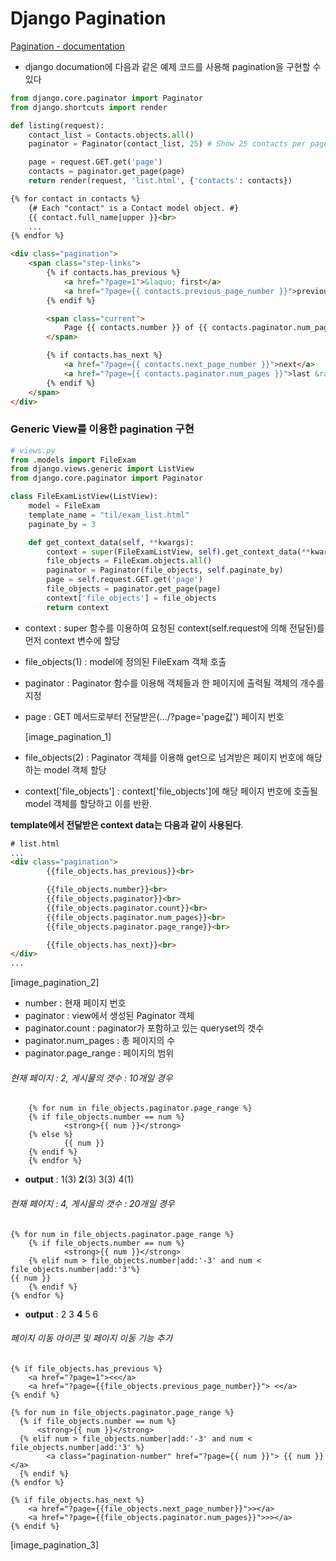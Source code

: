 # Django Pagination

[Pagination - documentation](https://docs.djangoproject.com/en/2.2/topics/pagination/)

- django documation에 다음과 같은 예제 코드를 사용해 pagination을 구현할 수 있다

```python
from django.core.paginator import Paginator
from django.shortcuts import render

def listing(request):
    contact_list = Contacts.objects.all()
    paginator = Paginator(contact_list, 25) # Show 25 contacts per page

    page = request.GET.get('page')
    contacts = paginator.get_page(page)
    return render(request, 'list.html', {'contacts': contacts})
```

```html
{% for contact in contacts %}
    {# Each "contact" is a Contact model object. #}
    {{ contact.full_name|upper }}<br>
    ...
{% endfor %}

<div class="pagination">
    <span class="step-links">
        {% if contacts.has_previous %}
            <a href="?page=1">&laquo; first</a>
            <a href="?page={{ contacts.previous_page_number }}">previous</a>
        {% endif %}

        <span class="current">
            Page {{ contacts.number }} of {{ contacts.paginator.num_pages }}.
        </span>

        {% if contacts.has_next %}
            <a href="?page={{ contacts.next_page_number }}">next</a>
            <a href="?page={{ contacts.paginator.num_pages }}">last &raquo;</a>
        {% endif %}
    </span>
</div>
```



### Generic View를 이용한 pagination 구현

```python
# views.py
from .models import FileExam
from django.views.generic import ListView
from django.core.paginator import Paginator

class FileExamListView(ListView):
    model = FileExam
    template_name = "til/exam_list.html"
    paginate_by = 3

    def get_context_data(self, **kwargs):
        context = super(FileExamListView, self).get_context_data(**kwargs)
        file_objects = FileExam.objects.all()
        paginator = Paginator(file_objects, self.paginate_by)
        page = self.request.GET.get('page')
        file_objects = paginator.get_page(page)
        context['file_objects'] = file_objects
        return context
```

- context : super 함수를 이용하여 요청된 context(self.request에 의해 전달된)를 먼저 context 변수에 할당

- file_objects(1) : model에 정의된 FileExam 객체 호출

- paginator : Paginator 함수를 이용해 객체들과 한 페이지에 출력될 객체의 개수를 지정

- page : GET 메서드로부터 전달받은(.../?page='page값') 페이지 번호

  [image_pagination_1]

- file_objects(2) : Paginator 객체를 이용해 get으로 넘겨받은 페이지 번호에 해당하는 model 객체 할당

- context['file_objects'] : context['file_objects']에 해당 페이지 번호에 호출될 model 객체를 할당하고 이를 반환.



**template에서 전달받은 context data는 다음과 같이 사용된다**.

```html
# list.html
...
<div class="pagination">
        {{file_objects.has_previous}}<br>

        {{file_objects.number}}<br>
        {{file_objects.paginator}}<br>
        {{file_objects.paginator.count}}<br>
        {{file_objects.paginator.num_pages}}<br>
        {{file_objects.paginator.page_range}}<br>

        {{file_objects.has_next}}<br>
</div>
...
```

[image_pagination_2]

- number : 현재 페이지 번호
- paginator : view에서 생성된 Paginator 객체
- paginator.count : paginator가 포함하고 있는 queryset의 갯수
- paginator.num_pages : 총 페이지의 수
- paginator.page_range : 페이지의 범위



###### 현재 페이지 : 2,  게시물의 갯수 : 10개일 경우

```
    {% for num in file_objects.paginator.page_range %}
    {% if file_objects.number == num %}
            <strong>{{ num }}</strong>
    {% else %}
            {{ num }}
    {% endif %}
    {% endfor %}
```

- **output** : 1(3)  **2**(3)  3(3)  4(1) 

###### 현재 페이지 : 4,  게시물의 갯수 : 20개일 경우

```
{% for num in file_objects.paginator.page_range %}
	{% if file_objects.number == num %}
			<strong>{{ num }}</strong>
	{% elif num > file_objects.number|add:'-3' and num < file_objects.number|add:'3'%}                                                                          			{{ num }} 
	{% endif %}
{% endfor %}
```

- **output** : 2  3  **4**  5  6

###### 페이지 이동 아이콘 및 페이지 이동 기능 추가

```
{% if file_objects.has_previous %}
    <a href="?page=1"><<</a>
    <a href="?page={{file_objects.previous_page_number}}"> <</a>
{% endif %}

{% for num in file_objects.paginator.page_range %}
  {% if file_objects.number == num %}
  	  <strong>{{ num }}</strong>
  {% elif num > file_objects.number|add:'-3' and num < file_objects.number|add:'3' %}
	    <a class="pagination-number" href="?page={{ num }}"> {{ num }} </a>
  {% endif %}
{% endfor %}

{% if file_objects.has_next %}
    <a href="?page={{file_objects.next_page_number}}">></a>
    <a href="?page={{file_objects.paginator.num_pages}}">>></a>
{% endif %}
```

[image_pagination_3]

